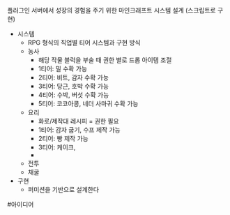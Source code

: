 
플러그인 서버에서 성장의 경험을 주기 위한 마인크래프트 시스템 설계 (스크립트로 구현)

- 시스템
	- RPG 형식의 직업별 티어 시스템과 구현 방식
	- 농사
		- 해당 작물 블럭을 부술 때 권한 별로 드롭 아이템 조절
		- 1티어: 밀 수확 가능
		- 2티어: 비트, 감자 수확 가능
		- 3티어: 당근, 호박 수확 가능
		- 4티어: 수박, 버섯 수확 가능
		- 5티어: 코코아콩, 네더 사마귀 수확 가능
	- 요리
		- 화로/제작대 레시피 = 권한 필요
		- 1티어: 감자 굽기, 수프 제작 가능
		- 2티어: 빵 제작 가능
		- 3티어: 케이크, 
		- 
	- 전투
	- 채굴
- 구현
	- 퍼미션을 기반으로 설계한다

#아이디어